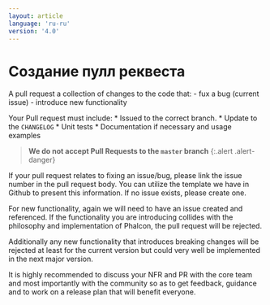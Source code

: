 ```yaml
---
layout: article
language: 'ru-ru'
version: '4.0'
---
```

# Создание пулл реквеста

A pull request a collection of changes to the code that: - fux a bug (current issue) - introduce new functionality

Your Pull request must include: * Issued to the correct branch. * Update to the `CHANGELOG` * Unit tests * Documentation if necessary and usage examples

> **We do not accept Pull Requests to the `master` branch** {:.alert .alert-danger}

If your pull request relates to fixing an issue/bug, please link the issue number in the pull request body. You can utilize the template we have in Github to present this information. If no issue exists, please create one.

For new functionality, again we will need to have an issue created and referenced. If the functionality you are introducing collides with the philosophy and implementation of Phalcon, the pull request will be rejected.

Additionally any new functionality that introduces breaking changes will be rejected at least for the current version but could very well be implemented in the next major version.

It is highly recommended to discuss your NFR and PR with the core team and most importantly with the community so as to get feedback, guidance and to work on a release plan that will benefit everyone.